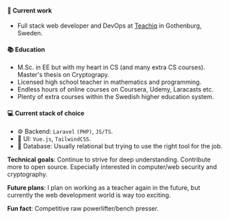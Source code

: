 #### 🎉 Current work

 * Full stack web developer and DevOps at <a target="_blank" href="https://teachiq.com">Teachiq</a> in Gothenburg, Sweden.

#### 📚 Education

 * M.Sc. in EE but with my heart in CS (and many extra CS courses). Master's thesis on Cryptograpy.
 * Licensed high school teacher in mathematics and programming. 
 * Endless hours of online courses on Coursera, Udemy, Laracasts etc.
 * Plenty of extra courses within the Swedish higher education system.

#### 💻 Current stack of choice
 * ⚙️ Backend: `Laravel` `(PHP)`, `JS/TS`.
 * 🎨 UI: `Vue.js`, `TailwindCSS`.
 * 💾 Database: Usually relational but trying to use the right tool for the job.

**Technical goals**: Continue to strive for deep understanding. Contribute more to open source. Especially interested in computer/web security and cryptography.

**Future plans**: I plan on working as a teacher again in the future, but currently the web development world is way too exciting.

**Fun fact**: Competitive raw powerlifter/bench presser.
